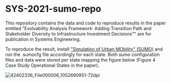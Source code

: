 # SYS-2021-sumo-repo

This repository contains the data and code to reproduce results in the paper entitled "Evolvability Analysis Framework: Adding Transition Path and Stakeholder Diversity to Infrastructure Investment Decisions"" are for publication in Systems Engineering.

To reproduce the result, install ["Simulation of Urban MObility" (SUMO)](https://sumo.dlr.de/) and run the .sumocfg file accordingly for each state. Both sumo configuration files and data were stored per state mapping the figure below (Figure 4 Case Study Operational States in the paper).

![42402336_File000006_1052690951-72dpi](https://user-images.githubusercontent.com/89048590/129643900-debbea18-fb89-4de1-b618-4f3cb26b2312.jpg)

